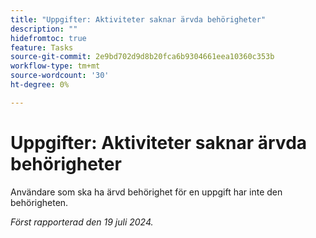 ```yaml
---
title: "Uppgifter: Aktiviteter saknar ärvda behörigheter"
description: ""
hidefromtoc: true
feature: Tasks
source-git-commit: 2e9bd702d9d8b20fca6b9304661eea10360c353b
workflow-type: tm+mt
source-wordcount: '30'
ht-degree: 0%

---
```



# Uppgifter: Aktiviteter saknar ärvda behörigheter

Användare som ska ha ärvd behörighet för en uppgift har inte den behörigheten.

_Först rapporterad den 19 juli 2024._
